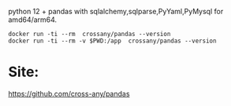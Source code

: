 python 12 + pandas with sqlalchemy,sqlparse,PyYaml,PyMysql for amd64/arm64.   
```
docker run -ti --rm  crossany/pandas --version
docker run -ti --rm -v $PWD:/app  crossany/pandas --version
```
# Site:  
https://github.com/cross-any/pandas
